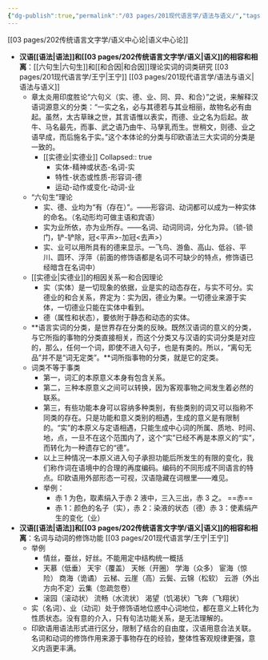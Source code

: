 ```yaml
---
{"dg-publish":true,"permalink":"/03 pages/201现代语言学/语法与语义/","tags":["语言学"],"created":"2024-11-30T21:03:28.108+08:00","updated":"2025-03-02T15:15:21.720+08:00"}
---
```


[[03 pages/202传统语言文字学/语义中心论\|语义中心论]]

- **汉语[[语法\|语法]]和[[03 pages/202传统语言文字学/语义\|语义]]的相容和相离**：[[六句生\|六句生]]和[[和合因\|和合因]]理论实词的词类研究 [[03 pages/201现代语言学/王宁\|王宁]] [[03 pages/201现代语言学/语法与语义\|语法与语义]]
	- 章太炎用印度胜论“六句义（实、德、业、同、异、和合）”之说，来解释汉语词源意义的分类：“一实之名，必与其德若与其业相丽，故物名必有由起。虽然，太古草昧之世，其言语惟以表实，而德、业之名为后起。故牛、马名最先，而事、武之语乃由牛、马孳乳而生。世稍文，则德、业之语早成，而后施名于实。”这个本体论的分类与印欧语法三大实词的分类是一致的。​
		- [[实德业\|实德业]]
		  Collapsed:: true
			- 实体-精神或状态-名词-实
			- 特性-状态或性质-形容词-德
			- 运动-动作或变化-动词-业
	- “六句生”理论​
		- 实、德、业均为“有（存在）”。——形容词、动词都可以成为一种实体的命名。（名动形均可做主语和宾语）
		- 实为业所依，亦为业所存。——名词、动词同词，分化为异。（锁-锁门，铲-铲除，冠<平声>-加冠<去声>）
		- 实、业可以用所具有的德来显示。一飞鸟、游鱼、高山、低谷、平川、圆环、浮萍（前面的修饰语都是名词不可缺少的特点，修饰语已经暗含在名词中​）
	- [[实德业\|实德业]]的相因关系一和合因理论​
		- 实（实体）是一切现象的依据，业是实的动态存在，与实不可分。实德业的和合关系，界定为：实为因，德业为果。一切德业来源于实体，一切德业只能在实体中看到。
		- 德（属性和状态），要依附于静态和动态的实体。
	- **语言实词的分类，是世界存在分类的反映。既然汉语词的意义的分类，与它所指的事物的分类直接相关，而这个分类又与汉语的实词分类是对应的，那么，任何一个词，即使不进入句子，也是有类的。所以，“离句无品”并不是“词无定类”。**词所指事物的分类，就是它的定类。
	- 词类不等于事类
		- 第一，词汇的本原意义本身有包含关系。​
		- 第二，三种本原意义之间可以转换，因为客观事物之间发生着必然的联系。​
		- 第三，有些功能本身可以容纳多种类别，有些类别的词又可以指称不同类的存在。只是功能和意义类别的相遇，生成的意义是有限制的。“实”的本原义与定语相遇，只能生成中心词的所属、质地、时间、地，点，一旦不在这个范围内了，这个“实”已经不再是本原义的“实”，而转化为一种遗存它的“德”。​
		- 以上三种情况一本原义进入句子承担功能后所发生的有限的变化，我们称作词在语境中的合理的再度编码。编码的不同形成不同语言的特点。印欧语用外部形态一可视，汉语隐藏在词根里——难见。​
		- 举例：
			- 赤 1 为色，取素绢入于赤 2 液中，三入三出，赤 3 之。 ==赤==
			- 赤 1：颜色的名子（实），赤 2：染液的状态（德）赤 3：使素绢产生的变化（业）
- **汉语[[语法\|语法]]和[[03 pages/202传统语言文字学/语义\|语义]]的相容和相离**：名词与动词的修饰功能 [[03 pages/201现代语言学/王宁\|王宁]]
	- 举例
		- 情丝，蚕丝，好丝。不能用定中结构统一概括
		- 天慕（低垂）
		  天宇（覆盖）
		  天帐（开圈）
		  学海（众多）
		  宦海（惊险）
		  商海（诡谲）
		  云梯、云崖（高）云鬓、云锦（松软）
		  云游（外出方向不定）云集（忽疏忽卷）
		- 滚园（滚动状）
		  流畅（水流状）
		  渴望（饥渴状）飞奔（飞翔状）
	- 实（名词）、业（动词）处于修饰语地位惑中心词地位，都在意义上转化为性质状态。没有意的介入，只有句法功能关系，是无法理解的。
	- 印欧语用语法形式进行区分，限制了结合的自由度，汉语用意合法关联。名词和动词的修饰作用来源于事物存在的经验，整体性客观规律更强，意义内涵更丰满。